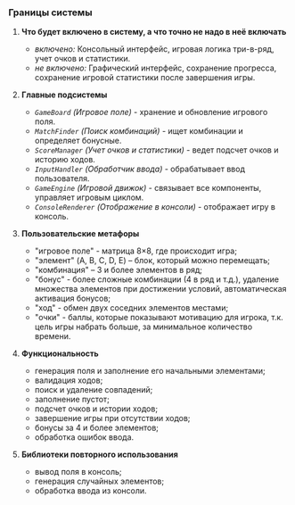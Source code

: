 ### **Границы системы**

1. **Что будет включено в систему, а что точно не надо в неё включать**
   - *включено:* Консольный интерфейс, игровая логика три-в-ряд, учет очков и статистики.
   - *не включено:* Графический интерфейс, сохранение прогресса, сохранение игровой статистики после завершения игры.

2. **Главные подсистемы**
   - *`GameBoard` (Игровое поле)* - хранение и обновление игрового поля.
   - *`MatchFinder` (Поиск комбинаций)* - ищет комбинации и определяет бонусные.
   - *`ScoreManager` (Учет очков и статистики)* - ведет подсчет очков и историю ходов.
   - *`InputHandler` (Обработчик ввода)* - обрабатывает ввод пользователя.
   - *`GameEngine` (Игровой движок)* - связывает все компоненты, управляет игровым циклом.
   - *`ConsoleRenderer` (Отображение в консоли)* - отображает игру в консоль.

3. **Пользовательские метафоры**
   - "игровое поле" - матрица 8×8, где происходит игра;
   - "элемент" (A, B, C, D, E) – блок, который можно перемещать;
   - "комбинация" – 3 и более элементов в ряд;
   - "бонус" - более сложные комбинации (4 в ряд и т.д.), удаление множества элементов при достижении условий, автоматическая активация бонусов;
   - "ход" - обмен двух соседних элементов местами;
   - "очки" - баллы, которые показывают мотивацию для игрока, т.к. цель игры набрать больше, за минимальное количество времени.

4. **Функциональность**
   - генерация поля и заполнение его начальными элементами; 
   - валидация ходов; 
   - поиск и удаление совпадений; 
   - заполнение пустот;
   - подсчет очков и истории ходов; 
   - завершение игры при отсутствии ходов;
   - бонусы за 4 и более элементов;
   - обработка ошибок ввода.

5. **Библиотеки повторного использования** 
   - вывод поля в консоль;
   - генерация случайных элементов;
   - обработка ввода из консоли.
